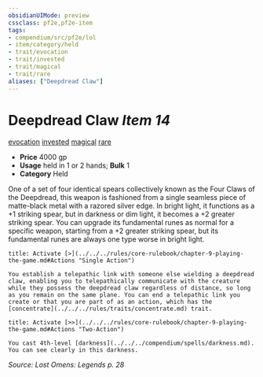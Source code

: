 ```yaml
---
obsidianUIMode: preview
cssclass: pf2e,pf2e-item
tags:
- compendium/src/pf2e/lol
- item/category/held
- trait/evocation
- trait/invested
- trait/magical
- trait/rare
aliases: ["Deepdread Claw"]
---
```

# Deepdread Claw *Item 14*  
[evocation](../../../rules/traits/evocation.md)  [invested](../../../rules/traits/invested.md)  [magical](../../../rules/traits/magical.md)  [rare](../../../rules/traits/rare.md)  

- **Price** 4000 gp
- **Usage** held in 1 or 2 hands; **Bulk** 1
- **Category** Held

One of a set of four identical spears collectively known as the Four Claws of the Deepdread, this weapon is fashioned from a single seamless piece of matte-black metal with a razored silver edge. In bright light, it functions as a +1 striking spear, but in darkness or dim light, it becomes a +2 greater striking spear. You can upgrade its fundamental runes as normal for a specific weapon, starting from a +2 greater striking spear, but its fundamental runes are always one type worse in bright light.

```ad-embed-ability
title: Activate [>](../../../rules/core-rulebook/chapter-9-playing-the-game.md#Actions "Single Action")

You establish a telepathic link with someone else wielding a deepdread claw, enabling you to telepathically communicate with the creature while they possess the deepdread claw regardless of distance, so long as you remain on the same plane. You can end a telepathic link you create or that you are part of as an action, which has the [concentrate](../../../rules/traits/concentrate.md) trait.
```

```ad-embed-ability
title: Activate [>>](../../../rules/core-rulebook/chapter-9-playing-the-game.md#Actions "Two-Action")

You cast 4th-level [darkness](../../../compendium/spells/darkness.md). You can see clearly in this darkness.
```

*Source: Lost Omens: Legends p. 28*
